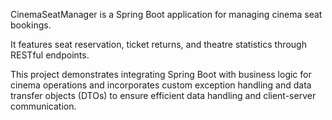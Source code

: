 CinemaSeatManager is a Spring Boot application for managing cinema seat bookings. 

It features seat reservation, ticket returns, and theatre statistics through RESTful endpoints.

This project demonstrates integrating Spring Boot with business logic for cinema operations and incorporates custom exception handling and data transfer objects (DTOs) to ensure efficient data handling and client-server communication.
